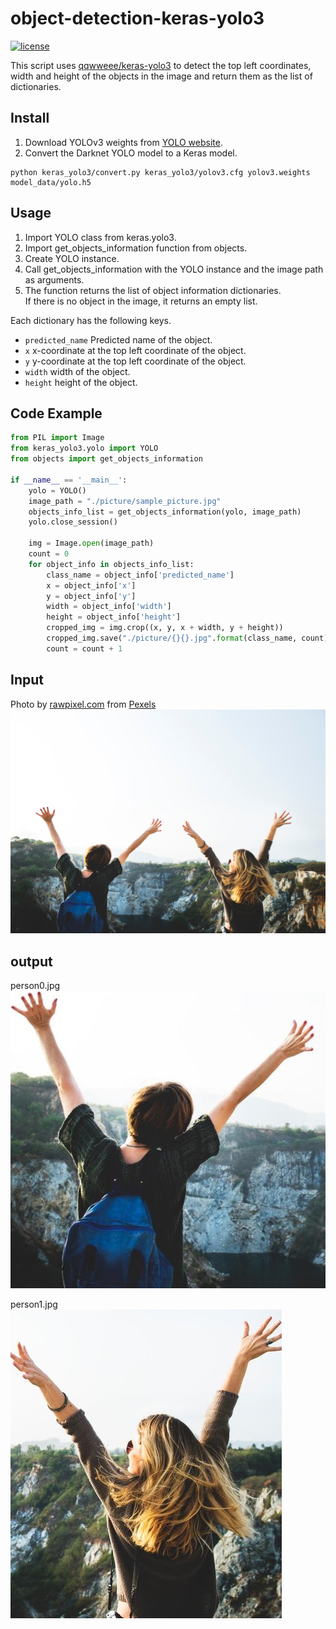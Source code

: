 # object-detection-keras-yolo3

[![license](https://img.shields.io/github/license/mashape/apistatus.svg)](LICENSE)


This script uses [qqwweee/keras-yolo3](https://github.com/qqwweee/keras-yolo3) to detect 
the top left coordinates, width and height of the objects in the image and 
return them as the list of dictionaries.

## Install

1. Download YOLOv3 weights from [YOLO website](http://pjreddie.com/darknet/yolo/).
2. Convert the Darknet YOLO model to a Keras model.
```
python keras_yolo3/convert.py keras_yolo3/yolov3.cfg yolov3.weights model_data/yolo.h5
```

## Usage
1. Import YOLO class from keras.yolo3.
2. Import get_objects_information function from objects.
3. Create YOLO instance.
4. Call get_objects_information with the YOLO instance and the image path as arguments.
5. The function returns the list of object information dictionaries.  
If there is no object in the image, it returns an empty list.


Each dictionary has the following keys.
* `predicted_name`  Predicted name of the object.
* `x`  x-coordinate at the top left coordinate of the object.
* `y`  y-coordinate at the top left coordinate of the object.
* `width`  width of the object.
* `height`  height of the object.

## Code Example
```python
from PIL import Image
from keras_yolo3.yolo import YOLO
from objects import get_objects_information

if __name__ == '__main__':
    yolo = YOLO()
    image_path = "./picture/sample_picture.jpg"
    objects_info_list = get_objects_information(yolo, image_path)
    yolo.close_session()

    img = Image.open(image_path)
    count = 0
    for object_info in objects_info_list:
        class_name = object_info['predicted_name']
        x = object_info['x']
        y = object_info['y']
        width = object_info['width']
        height = object_info['height']
        cropped_img = img.crop((x, y, x + width, y + height))
        cropped_img.save("./picture/{}{}.jpg".format(class_name, count))
        count = count + 1

```

## Input
Photo by [rawpixel.com](https://www.pexels.com/@rawpixel?utm_content=attributionCopyText&utm_medium=referral&utm_source=pexels) from [Pexels](https://www.pexels.com/photo/casual-cheerful-daylight-friends-541518/?utm_content=attributionCopyText&utm_medium=referral&utm_source=pexels)
![sample_picture](picture/sample_picture.jpg)

## output
person0.jpg  
![person0](picture/person0.jpg)

person1.jpg  
![person1](picture/person1.jpg)